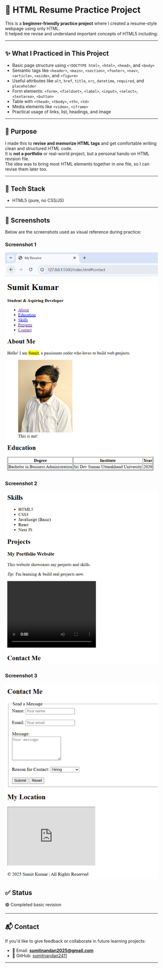 # 🧪 HTML Resume Practice Project

This is a **beginner-friendly practice project** where I created a resume-style webpage using only HTML.  
It helped me revise and understand important concepts of HTML5 including:

---

## ✨ What I Practiced in This Project

- Basic page structure using `<!DOCTYPE html>`, `<html>`, `<head>`, and `<body>`
- Semantic tags like `<header>`, `<main>`, `<section>`, `<footer>`, `<nav>`, `<article>`, `<aside>`, and `<figure>`
- Useful attributes like `alt`, `href`, `title`, `src`, `datetime`, `required`, and `placeholder`
- Form elements: `<form>`, `<fieldset>`, `<label>`, `<input>`, `<select>`, `<textarea>`, `<button>`
- Table with `<thead>`, `<tbody>`, `<th>`, `<td>`
- Media elements like `<video>`, `<iframe>`
- Practical usage of links, list, headings, and image

---

## 🎯 Purpose

I made this to **revise and memorize HTML tags** and get comfortable writing clean and structured HTML code.  
It is **not a portfolio** or real-world project, but a personal hands-on HTML revision file.  
The idea was to bring most HTML elements together in one file, so I can revise them later too.

---

## 🔧 Tech Stack

- HTML5 (pure, no CSS/JS)

---

## 📸 Screenshots

Below are the screenshots used as visual reference during practice:

### Screenshot 1
![Screenshot 1](1.PNG)

### Screenshot 2
![Screenshot 2](2.PNG)

### Screenshot 3
![Screenshot 3](3.PNG)

## ✅ Status

🟢 Completed basic revision  

---

## 📬 Contact

If you'd like to give feedback or collaborate in future learning projects:

- 📧 Email: **sumitnandan2025@gmail.com**
- 📌 GitHub: [sumitnandan2411](https://github.com/sumitnandan2411)

---

